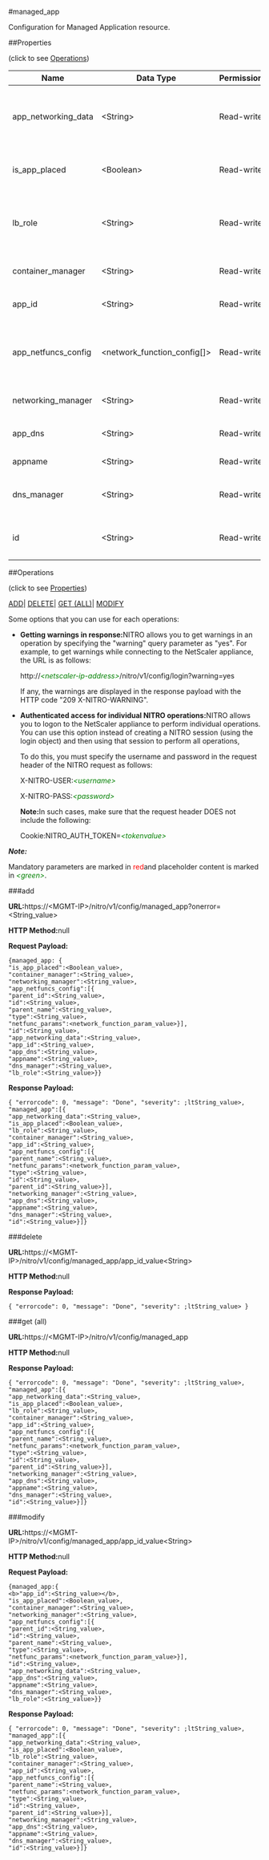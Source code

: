 #managed_app

Configuration for Managed Application resource.


##Properties 
<span>(click to see [Operations](#opera))</span>


<table><thead><tr><th>Name</th><th>Data Type</th><th>Permissions</th><th>Description</th></tr></thead><tbody><tr><td>app_networking_data</td><td>&lt;String></td><td>Read-write</td><td>app networking blob that can be used by placement logic.</td></tr><tr><td>is_app_placed</td><td>&lt;Boolean></td><td>Read-write</td><td>1 if app is placed on some NS, else 0..</td></tr><tr><td>lb_role</td><td>&lt;String></td><td>Read-write</td><td>Application is applied only on the devices with the same Lb role.</td></tr><tr><td>container_manager</td><td>&lt;String></td><td>Read-write</td><td>Container orchestration system.</td></tr><tr><td>app_id</td><td>&lt;String></td><td>Read-write</td><td>Id for the managed application.</td></tr><tr><td>app_netfuncs_config</td><td>&lt;network_function_config[]></td><td>Read-write</td><td>Network function related config for the application.</td></tr><tr><td>networking_manager</td><td>&lt;String></td><td>Read-write</td><td>System used to setup the network.</td></tr><tr><td>app_dns</td><td>&lt;String></td><td>Read-write</td><td>Doman name service for Application.</td></tr><tr><td>appname</td><td>&lt;String></td><td>Read-write</td><td>Name of the Application.</td></tr><tr><td>dns_manager</td><td>&lt;String></td><td>Read-write</td><td>Domain Name Service manager.</td></tr><tr><td>id</td><td>&lt;String></td><td>Read-write</td><td>Dummy Id needed for input get requests.</td></tr></tbody></table>
##Operations 
<span>(click to see [Properties](#prope))</span>


[ADD]()| [DELETE](#d)| [GET (ALL)](#get-)| [MODIFY](#m)


Some options that you can use for each operations:
<ul><li><p><b>Getting warnings in response:</b>NITRO allows you to get warnings in an operation by specifying the "warning" query parameter as "yes". For example, to get warnings while connecting to the NetScaler appliance, the URL is as follows:</p><p>http://<span style="color:green;font-style:italic;">&lt;netscaler-ip-address&gt;</span>/nitro/v1/config/login?warning=yes</p><p>If any, the warnings are displayed in the response payload with the HTTP code "209 X-NITRO-WARNING".</p></li><li><p><b>Authenticated access for individual NITRO operations:</b>NITRO allows you to logon to the NetScaler appliance to perform individual operations. You can use this option instead of creating a NITRO session (using the login object) and then using that session to perform all operations,</p><p>To do this, you must specify the username and password in the request header of the NITRO request as follows:</p><p>X-NITRO-USER:<span style="color:green;font-style:italic;">&lt;username&gt;</span></p><p>X-NITRO-PASS:<span style="color:green;font-style:italic;">&lt;password&gt;</span></p><p><b>Note:</b>In such cases, make sure that the request header DOES not include the following:</p><p>Cookie:NITRO_AUTH_TOKEN=<span style="color:green;font-style:italic;">&lt;tokenvalue&gt;</span></p></li></ul>



***Note:*** 
Mandatory parameters are marked in <span style="color:#FF0000;">red</span>and placeholder content is marked in <span style="color:green;font-style:italic">&lt;green&gt;</span>.

###add



<b>URL:</b>https://&lt;MGMT-IP&gt;/nitro/v1/config/managed_app?onerror=&lt;String_value&gt;
<b>HTTP Method:</b>null
<b>Request Payload: </b>```{managed_app: {"is_app_placed":<Boolean_value>,"container_manager":<String_value>,"networking_manager":<String_value>,"app_netfuncs_config":[{"parent_id":<String_value>,"id":<String_value>,"parent_name":<String_value>,"type":<String_value>,"netfunc_params":<network_function_param_value>}],"id":<String_value>,"app_networking_data":<String_value>,"app_id":<String_value>,"app_dns":<String_value>,"appname":<String_value>,"dns_manager":<String_value>,"lb_role":<String_value>}}```
<b>Response Payload: </b>```{ "errorcode": 0, "message": "Done", "severity": ;ltString_value>, "managed_app":[{"app_networking_data":<String_value>,"is_app_placed":<Boolean_value>,"lb_role":<String_value>,"container_manager":<String_value>,"app_id":<String_value>,"app_netfuncs_config":[{"parent_name":<String_value>,"netfunc_params":<network_function_param_value>,"type":<String_value>,"id":<String_value>,"parent_id":<String_value>}],"networking_manager":<String_value>,"app_dns":<String_value>,"appname":<String_value>,"dns_manager":<String_value>,"id":<String_value>}]}```



###delete



<b>URL:</b>https://&lt;MGMT-IP&gt;/nitro/v1/config/managed_app/app_id_value&lt;String&gt;
<b>HTTP Method:</b>null
<b>Response Payload: </b>```{ "errorcode": 0, "message": "Done", "severity": ;ltString_value> }```



###get (all)



<b>URL:</b>https://&lt;MGMT-IP&gt;/nitro/v1/config/managed_app
<b>HTTP Method:</b>null
<b>Response Payload: </b>```{ "errorcode": 0, "message": "Done", "severity": ;ltString_value>, "managed_app":[{"app_networking_data":<String_value>,"is_app_placed":<Boolean_value>,"lb_role":<String_value>,"container_manager":<String_value>,"app_id":<String_value>,"app_netfuncs_config":[{"parent_name":<String_value>,"netfunc_params":<network_function_param_value>,"type":<String_value>,"id":<String_value>,"parent_id":<String_value>}],"networking_manager":<String_value>,"app_dns":<String_value>,"appname":<String_value>,"dns_manager":<String_value>,"id":<String_value>}]}```



###modify



<b>URL:</b>https://&lt;MGMT-IP&gt;/nitro/v1/config/managed_app/app_id_value&lt;String&gt;
<b>HTTP Method:</b>null
<b>Request Payload: </b>```{managed_app:{<b>"app_id":<String_value></b>,"is_app_placed":<Boolean_value>,"container_manager":<String_value>,"networking_manager":<String_value>,"app_netfuncs_config":[{"parent_id":<String_value>,"id":<String_value>,"parent_name":<String_value>,"type":<String_value>,"netfunc_params":<network_function_param_value>}],"id":<String_value>,"app_networking_data":<String_value>,"app_dns":<String_value>,"appname":<String_value>,"dns_manager":<String_value>,"lb_role":<String_value>}}```
<b>Response Payload: </b>```{ "errorcode": 0, "message": "Done", "severity": ;ltString_value>, "managed_app":[{"app_networking_data":<String_value>,"is_app_placed":<Boolean_value>,"lb_role":<String_value>,"container_manager":<String_value>,"app_id":<String_value>,"app_netfuncs_config":[{"parent_name":<String_value>,"netfunc_params":<network_function_param_value>,"type":<String_value>,"id":<String_value>,"parent_id":<String_value>}],"networking_manager":<String_value>,"app_dns":<String_value>,"appname":<String_value>,"dns_manager":<String_value>,"id":<String_value>}]}```



